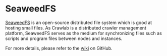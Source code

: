 # SeaweedFS

[SeaweedFS](https://github.com/chrislusf/seaweedfs) is an open-source distributed file system which is good at hosting
small files. As Crawlab is a distributed crawler management platform, SeaweedFS serves as the medium for synchronizing
files such as scripts and program files between nodes and instances.

For more details, please refer to the [wiki](https://github.com/chrislusf/seaweedfs/wiki) on GitHub.
